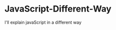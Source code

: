                                     
# JavaScript-Different-Way
I'll explain javaScript in a different way       
  









